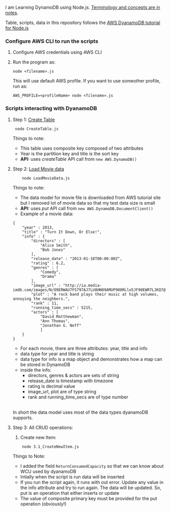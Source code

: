 I am Learning DynamoDB using Node.js. [Terminology and concepts are in notes](./notes.md).

Table, scripts, data in this repository follows the [AWS DyanamoDB tutorial for Node.js](https://docs.aws.amazon.com/amazondynamodb/latest/developerguide/GettingStarted.NodeJs.html)

### Configure AWS CLI to run the scripts

1. Configure AWS credentials using AWS CLI

2. Run the program as:

   `node <filename>.js`

   This will use default AWS profile. If you want to use someother profile, run as:

   `AWS_PROFILE=<profileName> node <filename>.js`

### Scripts interacting with DyanamoDB

1. Step 1: [Create Table](./CreateTable.js)

   ```
    node CreateTable.js
   ```

   Things to note:

   - This table uses composite key composed of two attributes
   - Year is the partition key and title is the sort key
   - **API:** uses _createTable_ API call from `new AWS.DynamoDB()`

2. Step 2: [Load Movie data](./LoadMovieData.js)

   ```
       node LoadMovieData.js
   ```

   Things to note:

   - The data model for movie file is downloaded from AWS tutorial site but I removed lot of movie data so that my test data size is small
   - **API:** uses _put_ API call from `new AWS.DynamoDB.DocumentClient()`
   - Example of a movie data:

   ```
   {
       "year" : 2013,
       "title" : "Turn It Down, Or Else!",
       "info" : {
           "directors" : [
               "Alice Smith",
               "Bob Jones"
           ],
           "release_date" : "2013-01-18T00:00:00Z",
           "rating" : 6.2,
           "genres" : [
               "Comedy",
               "Drama"
           ],
           "image_url" : "http://ia.media-imdb.com/images/N/O9ERWAU7FS797AJ7LU8HN09AMUP908RLlo5JF90EWR7LJKQ7@@._V1_SX400_.jpg",
           "plot" : "A rock band plays their music at high volumes, annoying the neighbors.",
           "rank" : 11,
           "running_time_secs" : 5215,
           "actors" : [
               "David Matthewman",
               "Ann Thomas",
               "Jonathan G. Neff"
               ]
       }
   }
   ```

   - For each movie, there are three attributes: year, title and info
   - data type for year and title is string
   - data type for info is a map object and demonstrates how a map can be stored in DynamoDB
   - inside the info:
     - directors, genres & actors are sets of string
     - release_date is timestamp with timezone
     - rating is decimal value
     - image_url, plot are of type string
     - rank and running_time_secs are of type number
       <br/> <br/>

   In short the data model uses most of the data types dyanamoDB supports.

3. Step 3: All CRUD operations:

   1. Create new Item:

   ```
       node 3.1_CreateNewItem.js
   ```

   Things to Note:

   - I added the field `ReturnConsumedCapacity` so that we can know about WCU used by dyanamoDB
   - Intially when the script is run data will be inserted
   - If you run the script again, it runs with out error. Update any value in the info attribute and try to run again. The data will be updated. So, put is an operation that either inserts or update
   - The value of composite primary key must be provided for the put operation (obviously!)
